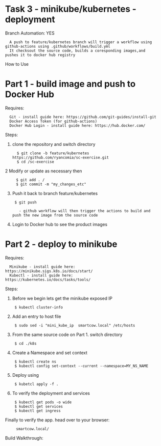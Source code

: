 # Task 3 - minikube/kubernetes - deployment

Branch Automation: YES

      A push to feature/kubernetes branch will trigger a workflow using github-actions using .github/workflows/build.yml
      It checksout the source code, builds a coresponding images,and pushes it to docker hub registry

How to Use

# Part 1 - build image and push to Docker Hub

Requires:
      
      Git - install guide here: https://github.com/git-guides/install-git
      Docker Access Token (for github-actions)
      Docker Hub Login - install guide here: https://hub.docker.com/

Steps:
1. clone the repository and switch directory  
         
         $ git clone -b feature/kubernetes https://github.com/ryancomia/sc-exercise.git
         $ cd /sc-exercise            

2 Modify or update as necessary then 
         
         $ git add . / 
         $ git commit -m "my_changes_etc"

3. Push it back to branch feature/kubernetes 
 
        $ git push
        
          - github workflow will then trigger the actions to build and push the new image from the source code

5. Login to Docker hub to see the product images



# Part 2 - deploy to minikube

Requires:
      
      Minikube - install guide here: https://minikube.sigs.k8s.io/docs/start/
      Kubectl - install guide here: https://kubernetes.io/docs/tasks/tools/
  
Steps:
1. Before we begin lets get the minikube exposed IP 
        
        $ kubectl cluster-info
        
2. Add an entry to host file 
 
        $ sudo sed -i "mini_kube_ip  smartcow.local" /etc/hosts
      
3. From the same source code on Part 1. switch directory 

        $ cd ./k8s

4. Create a Namespace and set context
        
        $ kubectl create ns         
        $ kubectl config set-context --current --namespace=MY_NS_NAME
        
5. Deploy using
        
        $ kubetcl apply -f .
        
9. To verify the deployment and services

        $ kubectl get pods -o wide
        $ kubectl get services
        $ kubectl get ingress
        

Finally to verify the app. head over to your browser: 

         smartcow.local/


Build Walkthrough:
